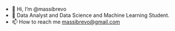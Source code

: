 - 👋 Hi, I’m @massibrevo
- 👀 Data Analyst and Data Science and Machine Learning Student.
- 📫 How to reach me massibrevo@gmail.com

<!---
massibrevo/massibrevo is a ✨ special ✨ repository because its `README.md` (this file) appears on your GitHub profile.
You can click the Preview link to take a look at your changes.
--->
